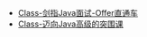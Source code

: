 - [Class-剑指Java面试-Offer直通车](Class-剑指Java面试-Offer直通车/README.md)
- [Class-迈向Java高级的突围课](Class-迈向Java高级的突围课/README.md)
